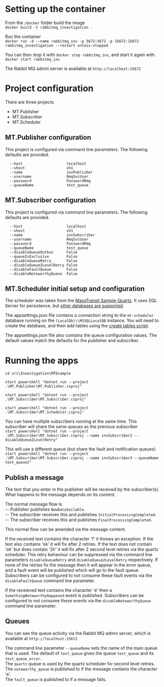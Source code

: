 # Setting up the container

From the `/docker` folder build the image  
`docker build -t rabbitmq_investigation .`

Run the container  
`docker run -d --name rabbitmq_inv -p 5672:5672 -p 15672:15672 rabbitmq_investigation --restart unless-stopped`

You can then stop it with `docker stop rabbitmq_inv`, and start it again with `docker start rabbitmq_inv`

The Rabbit MQ admin server is available at `http://localhost:15672`

# Project configuration
There are three projects
- MT.Publisher
- MT.Subscriber
- MT.Scheduler

## MT.Publisher configuration
This project is configured via command line parameters. The following defaults are provided.
```
  --host                    localhost
  --vhost                   vh1
  --name                    invPublisher
  --username                RmqSvcUser
  --password                PasswordRmq
  --queueName               test_queue
```

## MT.Subscriber configuration
This project is configured via command line parameters. The following defaults are provided.
```
  --host                    localhost
  --vhost                   vh1
  --name                    invSubscriber
  --username                RmqSvcUser
  --password                PasswordRmq
  --queueName               test_queue
  --disableQueueOutbox      False
  --queueIsExclusive        False
  --disableQueueRetry       False
  --disableQueue2LevelRetry False
  --disableFaultQueue       False
  --disableNoteworthyQueue  False
```

## MT.Scheduler initial setup and configuration
The scheduler was taken from the [MassTransit Sample-Quartz](https://github.com/MassTransit/Sample-Quartz). It uses SQL Server for persistence, but [other databases are supported](https://github.com/quartznet/quartznet/tree/master/database/tables).

The appsettings.json file contains a connection string to the `mt-scheduler` database running on the `(LocalDb)\\MSSQLLocalDB` instance.
You will need to create the database, and then add tables using the [create tables script](https://github.com/MassTransit/Sample-Quartz/blob/master/create_quartz_tables.sql). 

The appsettings.json file also contains the queue configuration values. The default values match the defaults for the publisher and subscriber.

# Running the apps
```
cd src\Investigation\MTExample

start powershell "dotnet run --project .\MT.Publisher\MT.Publisher.csproj"

start powershell "dotnet run --project .\MT.Subscriber\MT.Subscriber.csproj"

start powershell "dotnet run --project .\MT.Subscriber\MT.Scheduler.csproj"
```

You can have multiple subscribers running at the same time. This subscriber will share the same queues as the previous subscriber  
`start powershell "dotnet run --project .\MT.Subscriber\MT.Subscriber.csproj --name invSubscriber2 --disableQueue2LevelRetry"`

This will use a different queue (but share the fault and notification queues)  
`start powershell "dotnet run --project .\MT.Subscriber\MT.Subscriber.csproj --name invSubscriber3 --queueName test_queue2"`


## Publish a message
The text that you enter in the publisher will be received by the subscriber(s). What happens to the message depends on its content.

The normal message flow is   
-- Publisher publishes `NewDataVailable`.   
-- The subscriber receives this and publishes `InitialProcessingCompleted`.   
-- The subscriber receives this and publishes `FinalProcessingCompleted`.  

This normal flow can be amended via the message content. 

If the received text contains the character 'f' it throws an exception. If the text also contains 'ok' it will fix after 2 retries. If the text does not contain 'ok' but does contain '2lr' it will fix after 2 second level retries via the quartz scheduler. This retry behaviour can be suppressed via the command line parameters `disableQueueRetry` and `disableQueue2LevelRetry` respectively. If none of the retries fix the message then it will appear in the error queue, and a fault event will be published which will go to the fault queue. Subscribers can be configured to not consume these fault events via the `disableFaultQueue` command line parameter. 

If the receieved text contains the character 'e' then a `SomethingNoteworthyHappened` event is published. Subscribers can be configured to not consume these events via the `disableNoteworthyQueue` command line parameter. 
 
## Queues
You can see the queue activity via the Rabbit MQ admin server, which is available at `http://localhost:15672`

The command line parameter `--queueName` sets the name of the main queue that is used. The default of `test_queue` gives the queue `test_queue` and its `test_queue_error`.    
The `quartz` queue is used by the quartz scheduler for second level retries.  
The `noteworthy_queue` is published to if the message contains the character 'e'.  
The `fault_queue` is published to if a message fails.



